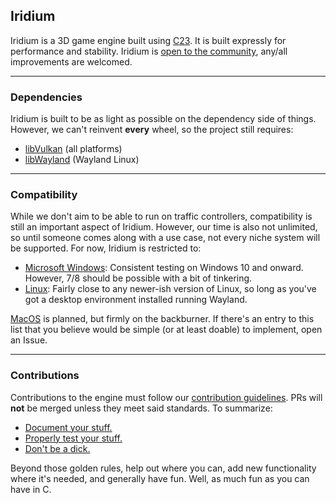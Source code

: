 ## Iridium
Iridium is a 3D game engine built using [C23](https://en.wikipedia.org/wiki/C23_(C_standard_revision)). It is built expressly for performance and stability. Iridium is [open to the community](./LICENSE.md), any/all improvements are welcomed.

---

### Dependencies
Iridium is built to be as light as possible on the dependency side of things. However, we can't reinvent **every** wheel, so the project still requires:

- [libVulkan](https://www.vulkan.org/) (all platforms)
- [libWayland](https://wayland.freedesktop.org/) (Wayland Linux)

---

### Compatibility
While we don't aim to be able to run on traffic controllers, compatibility is still an important aspect of Iridium. However, our time is also not unlimited, so until someone comes along with a use case, not every niche system will be supported. For now, Iridium is restricted to:

- [Microsoft Windows](https://www.microsoft.com/en-us/windows/): Consistent testing on  Windows 10 and onward. However, 7/8 should be possible with a bit of tinkering.
- [Linux](https://kernel.org/): Fairly close to any newer-ish version of Linux, so long as you've got a desktop environment installed running Wayland.

[MacOS](https://support.apple.com/mac) is planned, but firmly on the backburner. If there's an entry to this list that you believe would be simple (or at least doable) to implement, open an Issue.

---

### Contributions
Contributions to the engine must follow our [contribution guidelines](./CONTRIBUTING.md). PRs will **not** be merged unless they meet said standards. To summarize:

- [Document your stuff.](./CONTRIBUTING.md#documentation)
- [Properly test your stuff.](./CONTRIBUTING.md#testing)
- [Don't be a dick.](./CONTRIBUTING.md#community-interaction)

Beyond those golden rules, help out where you can, add new functionality where it's needed, and generally have fun. Well, as much fun as you can have in C.